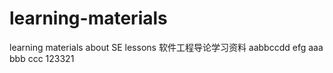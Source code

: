 # learning-materials
learning materials about SE lessons
软件工程导论学习资料
aabbccdd
efg
aaa
bbb
ccc
123321

